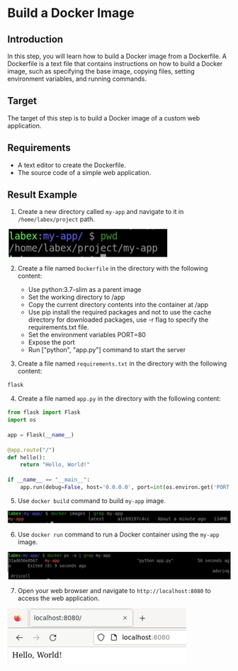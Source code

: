 # Build a Docker Image

## Introduction

In this step, you will learn how to build a Docker image from a Dockerfile. A Dockerfile is a text file that contains instructions on how to build a Docker image, such as specifying the base image, copying files, setting environment variables, and running commands.

## Target

The target of this step is to build a Docker image of a custom web application.

## Requirements

- A text editor to create the Dockerfile.
- The source code of a simple web application.

## Result Example

1. Create a new directory called `my-app` and navigate to it in `/home/labex/project` path.

![challenge-package-and-run-applications](assets/challenge-package-and-run-applications-2-1.png)

2. Create a file named `Dockerfile` in the directory with the following content:

   - Use python:3.7-slim as a parent image
   - Set the working directory to /app
   - Copy the current directory contents into the container at /app
   - Use pip install the required packages and not to use the cache directory for downloaded packages, use -r flag to specify the requirements.txt file.
   - Set the environment variables PORT=80
   - Expose the port
   - Run ["python", "app.py"] command to start the server

3. Create a file named `requirements.txt` in the directory with the following content:

```bash
flask
```

4. Create a file named `app.py` in the directory with the following content:

```python
from flask import Flask
import os
   
app = Flask(__name__)
   
@app.route("/")
def hello():
    return "Hello, World!"
   
if __name__ == "__main__":
    app.run(debug=False, host='0.0.0.0', port=int(os.environ.get('PORT', 80)))
```

5. Use `docker build` command to build `my-app` image.

![challenge-package-and-run-applications](assets/challenge-package-and-run-applications-2-5.png)

6. Use `docker run` command to run a Docker container using the `my-app` image.

![challenge-package-and-run-applications](assets/challenge-package-and-run-applications-2-6.png)

7. Open your web browser and navigate to `http://localhost:8080` to access the web application.

![challenge-package-and-run-applications](assets/challenge-package-and-run-applications-2-7.png)
